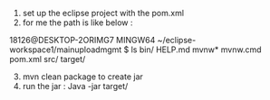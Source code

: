 1. set up the eclipse project with the pom.xml
2. for me the path is like below : 

18126@DESKTOP-2ORIMG7 MINGW64 ~/eclipse-workspace1/mainuploadmgmt
$ ls
bin/  HELP.md  mvnw*  mvnw.cmd  pom.xml  src/  target/


3. mvn clean package to create jar
4. run the jar : Java -jar target/<jar file>
